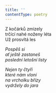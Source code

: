 ```yaml
---
title: ''
contentType: poetry
---
```


<section>

Z kočárků zmizely  
trčící nahé noženy léta  
Už prosvítá les

_Pospěš si  
ať ještě zastaneš  
poslední letošní listy_

</section>

<section>

_Nejen ty čtyři  
které nám vloni  
na vrcholku břízy  
vydržely do jara_

</section>
